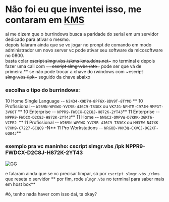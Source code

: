 # Não foi eu que inventei isso, me contaram em [KMS](https://gist.github.com/mokoshalb/b87326bbb62805e94da72f8d0f73f563)

ai me dizem que o burrindows busca a paridade do serial em um servidor dedicado para ativar o mesmo.<br/>
depois falaram ainda que se vc jogar no pronpt de comando em modo administrador um novo server vc pode ativar seu software da micosoftware no 0800.<br/>
basta colar ~~cscript slmgr.vbs /skms kms.ddns.net~~~ no terminal e depois fazer uma call com ~~~~cscript slmgr.vbs /ato~~~ pode ser que vá de primeira.\**
se não pode trocar a chave do rwindows com ~~~cscript slmgr.vbs /ipk~~~ seguido da chave abaixo <br/>

### escolha o tipo do burrindows:
10 Home Single Language -- ```N2434-X9D7W-8PF6X-8DV9T-8TYMD``` \**
10 Profissional -- ```W269N-WFGWX-YVC9B-4J6C9-T83GX``` ou ```VK7JG-NPHTM-C97JM-9MPGT-3V66T``` \**
10 Enterprise -- ```NPPR9-FWDCX-D2C8J-H872K-2YT43```\**
11 Enterprise -- ```NPPR9-FWDCX-D2C8J-H872K-2YT43```\**
11 Home -- ```NW6C2-QMPVW-D7KKK-3GKT6-VCFB2 ```\**
11 Profissional -- ```W269N-WFGWX-YVC9B-4J6C9-T83GX``` ou ```MH37W-N47XK-V7XM9-C7227-GCQG9```	-N\**
11 Pro Workstations --	```NRG8B-VKK3Q-CXVCJ-9G2XF-6Q84J```\**

### exemplo pra vc maninho: cscript slmgr.vbs /ipk NPPR9-FWDCX-D2C8J-H872K-2YT43

![GG](https://media.tenor.com/O7I6jP528WoAAAAi/potato-kawaii-potato.gif)

e falaram ainda que se vc precisar limpar, só por ```cscript slmgr.vbs /ckms``` que reseta o servidor \**
por fim, rode ```slmgr.vbs``` no terminal para saber mais em host box\**

#ó, tenho nada haver com isso dai, ta okay?
